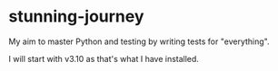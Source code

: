 # stunning-journey
My aim to master Python and testing by writing tests for "everything".

I will start with v3.10 as that's what I have installed.
